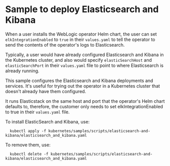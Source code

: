 # Sample to deploy Elasticsearch and Kibana


When a user installs the WebLogic operator Helm chart, the user can set
`elkIntegrationEnabled` to `true` in their `values.yaml` to tell the operator to send the
contents of the operator's logs to Elasticsearch.

Typically, a user would have already configured Elasticsearch and Kibana in the
Kubernetes cluster, and also would specify `elasticSearchHost` and `elasticSearchPort`
in their `values.yaml` file to point to where Elasticsearch is already running.

This sample configures the Elasticsearch and Kibana deployments and services.
It's useful for trying out the operator in a Kubernetes cluster that doesn't already
have them configured.

It runs Elasticstack on the same host and port that the operator's Helm chart defaults
to, therefore, the customer only needs to set elkIntegrationEnabled to true in their
`values.yaml` file.

To install ElasticSearch and Kibana, use:
```
  kubectl apply -f kubernetes/samples/scripts/elasticsearch-and-kibana/elasticsearch_and_kibana.yaml
```

To remove them, use:
```
  kubectl delete -f kubernetes/samples/scripts/elasticsearch-and-kibana/elasticsearch_and_kibana.yaml
```
